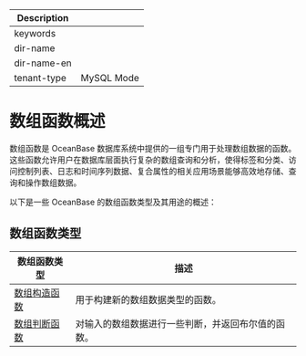 | Description   |                 |
|---------------|-----------------|
| keywords      |                 |
| dir-name      |                 |
| dir-name-en   |                 |
| tenant-type   | MySQL Mode      |

# 数组函数概述

数组函数是 OceanBase 数据库系统中提供的一组专门用于处理数组数据的函数。这些函数允许用户在数据库层面执行复杂的数组查询和分析，使得标签和分类、访问控制列表、日志和时间序列数据、复合属性的相关应用场景能够高效地存储、查询和操作数组数据。

以下是一些 OceanBase 的数组函数类型及其用途的概述：

## 数组函数类型

| 数组函数类型                               | 描述                                                                |
|------------------------------------------|--------------------------------------------------------------------|
| [数组构造函数](200.array-constructor-functions-of-mysql-mode.md) | 用于构建新的数组数据类型的函数。 |
| [数组判断函数](300.array-decision-functions-of-mysql-mode.md)  | 对输入的数组数据进行一些判断，并返回布尔值的函数。 |